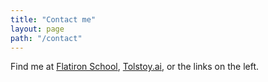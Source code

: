 ```yaml
---
title: "Contact me"
layout: page
path: "/contact"
---
```


Find me at [Flatiron School](https://flatironschool.com/), [Tolstoy.ai](https://tolstoy.ai/), or the links on the left.
